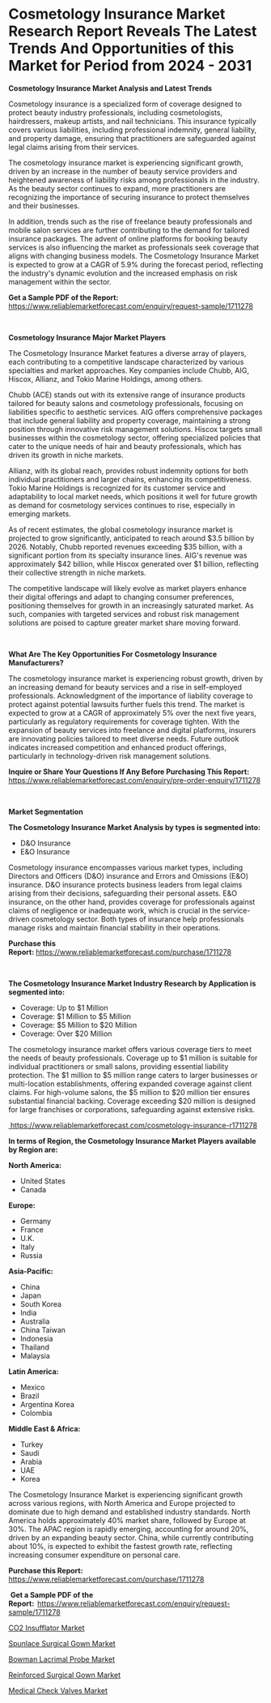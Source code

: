 <p><h1>Cosmetology Insurance Market Research Report Reveals The Latest Trends And Opportunities of this Market for Period from 2024 - 2031</h1></p><p><strong>Cosmetology Insurance Market Analysis and Latest Trends</strong></p>
<p><p>Cosmetology insurance is a specialized form of coverage designed to protect beauty industry professionals, including cosmetologists, hairdressers, makeup artists, and nail technicians. This insurance typically covers various liabilities, including professional indemnity, general liability, and property damage, ensuring that practitioners are safeguarded against legal claims arising from their services.</p><p>The cosmetology insurance market is experiencing significant growth, driven by an increase in the number of beauty service providers and heightened awareness of liability risks among professionals in the industry. As the beauty sector continues to expand, more practitioners are recognizing the importance of securing insurance to protect themselves and their businesses.</p><p>In addition, trends such as the rise of freelance beauty professionals and mobile salon services are further contributing to the demand for tailored insurance packages. The advent of online platforms for booking beauty services is also influencing the market as professionals seek coverage that aligns with changing business models. The Cosmetology Insurance Market is expected to grow at a CAGR of 5.9% during the forecast period, reflecting the industry's dynamic evolution and the increased emphasis on risk management within the sector.</p></p>
<p><strong>Get a Sample PDF of the Report:&nbsp;</strong> <a href="https://www.reliablemarketforecast.com/enquiry/request-sample/1711278?utm_campaign=1568&utm_medium=2&utm_source=Github&utm_content=ia&utm_term=22102024&utm_id=cosmetology-insurance">https://www.reliablemarketforecast.com/enquiry/request-sample/1711278</a></p>
<p>&nbsp;</p>
<p><strong>Cosmetology Insurance Major Market Players</strong></p>
<p><p>The Cosmetology Insurance Market features a diverse array of players, each contributing to a competitive landscape characterized by various specialties and market approaches. Key companies include Chubb, AIG, Hiscox, Allianz, and Tokio Marine Holdings, among others. </p><p>Chubb (ACE) stands out with its extensive range of insurance products tailored for beauty salons and cosmetology professionals, focusing on liabilities specific to aesthetic services. AIG offers comprehensive packages that include general liability and property coverage, maintaining a strong position through innovative risk management solutions. Hiscox targets small businesses within the cosmetology sector, offering specialized policies that cater to the unique needs of hair and beauty professionals, which has driven its growth in niche markets.</p><p>Allianz, with its global reach, provides robust indemnity options for both individual practitioners and larger chains, enhancing its competitiveness. Tokio Marine Holdings is recognized for its customer service and adaptability to local market needs, which positions it well for future growth as demand for cosmetology services continues to rise, especially in emerging markets.</p><p>As of recent estimates, the global cosmetology insurance market is projected to grow significantly, anticipated to reach around $3.5 billion by 2026. Notably, Chubb reported revenues exceeding $35 billion, with a significant portion from its specialty insurance lines. AIG's revenue was approximately $42 billion, while Hiscox generated over $1 billion, reflecting their collective strength in niche markets.</p><p>The competitive landscape will likely evolve as market players enhance their digital offerings and adapt to changing consumer preferences, positioning themselves for growth in an increasingly saturated market. As such, companies with targeted services and robust risk management solutions are poised to capture greater market share moving forward.</p></p>
<p>&nbsp;</p>
<p><strong>What Are The Key Opportunities For Cosmetology Insurance Manufacturers?</strong></p>
<p><p>The cosmetology insurance market is experiencing robust growth, driven by an increasing demand for beauty services and a rise in self-employed professionals. Acknowledgment of the importance of liability coverage to protect against potential lawsuits further fuels this trend. The market is expected to grow at a CAGR of approximately 5% over the next five years, particularly as regulatory requirements for coverage tighten. With the expansion of beauty services into freelance and digital platforms, insurers are innovating policies tailored to meet diverse needs. Future outlook indicates increased competition and enhanced product offerings, particularly in technology-driven risk management solutions.</p></p>
<p><strong>Inquire or Share Your Questions If Any Before Purchasing This Report:</strong> <a href="https://www.reliablemarketforecast.com/enquiry/pre-order-enquiry/1711278?utm_campaign=1568&utm_medium=2&utm_source=Github&utm_content=ia&utm_term=22102024&utm_id=cosmetology-insurance">https://www.reliablemarketforecast.com/enquiry/pre-order-enquiry/1711278</a></p>
<p>&nbsp;</p>
<p><strong>Market Segmentation</strong></p>
<p><strong>The Cosmetology Insurance Market Analysis by types is segmented into:</strong></p>
<p><ul><li>D&O Insurance</li><li>E&O Insurance</li></ul></p>
<p><p>Cosmetology insurance encompasses various market types, including Directors and Officers (D&O) insurance and Errors and Omissions (E&O) insurance. D&O insurance protects business leaders from legal claims arising from their decisions, safeguarding their personal assets. E&O insurance, on the other hand, provides coverage for professionals against claims of negligence or inadequate work, which is crucial in the service-driven cosmetology sector. Both types of insurance help professionals manage risks and maintain financial stability in their operations.</p></p>
<p><strong>Purchase this Report:&nbsp;</strong><a href="https://www.reliablemarketforecast.com/purchase/1711278?utm_campaign=1568&utm_medium=2&utm_source=Github&utm_content=ia&utm_term=22102024&utm_id=cosmetology-insurance">https://www.reliablemarketforecast.com/purchase/1711278</a></p>
<p>&nbsp;</p>
<p><strong>The Cosmetology Insurance Market Industry Research by Application is segmented into:</strong></p>
<p><ul><li>Coverage: Up to $1 Million</li><li>Coverage: $1 Million to $5 Million</li><li>Coverage: $5 Million to $20 Million</li><li>Coverage: Over $20 Million</li></ul></p>
<p><p>The cosmetology insurance market offers various coverage tiers to meet the needs of beauty professionals. Coverage up to $1 million is suitable for individual practitioners or small salons, providing essential liability protection. The $1 million to $5 million range caters to larger businesses or multi-location establishments, offering expanded coverage against client claims. For high-volume salons, the $5 million to $20 million tier ensures substantial financial backing. Coverage exceeding $20 million is designed for large franchises or corporations, safeguarding against extensive risks.</p></p>
<p><a href="https://www.reliablemarketforecast.com/cosmetology-insurance-r1711278?utm_campaign=1568&utm_medium=2&utm_source=Github&utm_content=ia&utm_term=22102024&utm_id=cosmetology-insurance">&nbsp;https://www.reliablemarketforecast.com/cosmetology-insurance-r1711278</a></p>
<p><strong>In terms of Region, the Cosmetology Insurance Market Players available by Region are:</strong></p>
<p>
    <p> <strong> North America: </strong>
        <ul>
            <li>United States</li>
            <li>Canada</li>
        </ul>
        </p> 
    <p> <strong> Europe: </strong>
        <ul>
            <li>Germany</li>
            <li>France</li>
            <li>U.K.</li>
            <li>Italy</li>
            <li>Russia</li>
        </ul>
        </p> 
    <p> <strong> Asia-Pacific: </strong>
        <ul>
            <li>China</li>
            <li>Japan</li>
            <li>South Korea</li>
            <li>India</li>
            <li>Australia</li>
            <li>China Taiwan</li>
            <li>Indonesia</li>
            <li>Thailand</li>
            <li>Malaysia</li>
        </ul>
        </p> 
    <p> <strong> Latin America: </strong>
        <ul>
            <li>Mexico</li>
            <li>Brazil</li>
            <li>Argentina Korea</li>
            <li>Colombia</li>
        </ul>
        </p> 
    <p> <strong> Middle East & Africa: </strong>
        <ul>
            <li>Turkey</li>
            <li>Saudi</li>
            <li>Arabia</li>
            <li>UAE</li>
            <li>Korea</li>
        </ul>
    </p>
    </p>
<p><p>The Cosmetology Insurance Market is experiencing significant growth across various regions, with North America and Europe projected to dominate due to high demand and established industry standards. North America holds approximately 40% market share, followed by Europe at 30%. The APAC region is rapidly emerging, accounting for around 20%, driven by an expanding beauty sector. China, while currently contributing about 10%, is expected to exhibit the fastest growth rate, reflecting increasing consumer expenditure on personal care.</p></p>
<p><strong>Purchase this Report: </strong><a href="https://www.reliablemarketforecast.com/purchase/1711278?utm_campaign=1568&utm_medium=2&utm_source=Github&utm_content=ia&utm_term=22102024&utm_id=cosmetology-insurance">https://www.reliablemarketforecast.com/purchase/1711278</a></p>
<p>&nbsp;<strong>Get a Sample PDF of the Report:&nbsp;&nbsp;</strong><a href="https://www.reliablemarketforecast.com/enquiry/request-sample/1711278?utm_campaign=1568&utm_medium=2&utm_source=Github&utm_content=ia&utm_term=22102024&utm_id=cosmetology-insurance">https://www.reliablemarketforecast.com/enquiry/request-sample/1711278</a></p>
<p><strong></strong></p>
<p><p><a href="https://www.linkedin.com/pulse/co2-insufflator-ecosystem-mapping-innovation-value-chains-wj6ve?utm_campaign=1568&utm_medium=2&utm_source=Github&utm_content=ia&utm_term=22102024&utm_id=cosmetology-insurance">CO2 Insufflator Market</a></p><p><a href="https://www.linkedin.com/pulse/global-spunlace-surgical-gown-market-trends-insights-growth-fdque?utm_campaign=1568&utm_medium=2&utm_source=Github&utm_content=ia&utm_term=22102024&utm_id=cosmetology-insurance">Spunlace Surgical Gown Market</a></p><p><a href="https://www.linkedin.com/pulse/bowman-lacrimal-probe-spectrum-usage-patterns-sector-evolution-sruve?utm_campaign=1568&utm_medium=2&utm_source=Github&utm_content=ia&utm_term=22102024&utm_id=cosmetology-insurance">Bowman Lacrimal Probe Market</a></p><p><a href="https://www.linkedin.com/pulse/future-innovation-global-reinforced-surgical-gown-market-growth-pfphe?utm_campaign=1568&utm_medium=2&utm_source=Github&utm_content=ia&utm_term=22102024&utm_id=cosmetology-insurance">Reinforced Surgical Gown Market</a></p><p><a href="https://www.linkedin.com/pulse/sustainability-trends-medical-check-valves-industry-market-mskde?utm_campaign=1568&utm_medium=2&utm_source=Github&utm_content=ia&utm_term=22102024&utm_id=cosmetology-insurance">Medical Check Valves Market</a></p></p>
